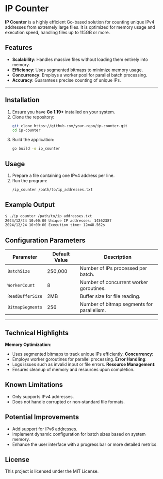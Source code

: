 # IP Counter

**IP Counter** is a highly efficient Go-based solution for counting unique IPv4 addresses from extremely large files. It is optimized for memory usage and execution speed, handling files up to 115GB or more.

## Features

- **Scalability**: Handles massive files without loading them entirely into memory.
- **Efficiency**: Uses segmented bitmaps to minimize memory usage.
- **Concurrency**: Employs a worker pool for parallel batch processing.
- **Accuracy**: Guarantees precise counting of unique IPs.

---

## Installation

1. Ensure you have **Go 1.19+** installed on your system.
2. Clone the repository:
   ```bash
   git clone https://github.com/your-repo/ip-counter.git
   cd ip-counter
   ```
3. Build the application:
    ```bash
   go build -o ip_counter
    ```

## Usage
1. Prepare a file containing one IPv4 address per line.
2. Run the program:
    ```bash
    /ip_counter /path/to/ip_addresses.txt
    ```

## Example Output
```bash
$ ./ip_counter /path/to/ip_addresses.txt
2024/12/24 10:00:00 Unique IP addresses: 14562387
2024/12/24 10:00:00 Execution time: 12m48.562s
```
## Configuration Parameters

| Parameter        | Default Value | Description                               |
|------------------|---------------|-------------------------------------------|
| `BatchSize`      | 250,000       | Number of IPs processed per batch.        |
| `WorkerCount`    | 8             | Number of concurrent worker goroutines.   |
| `ReadBufferSize` | 2MB           | Buffer size for file reading.             |
| `BitmapSegments` | 256           | Number of bitmap segments for parallelism.|

---


## Technical Highlights
**Memory Optimization**:
- Uses segmented bitmaps to track unique IPs efficiently.
**Concurrency**:
- Employs worker goroutines for parallel processing.
**Error Handling**:
- Logs issues such as invalid input or file errors.
**Resource Management**:
- Ensures cleanup of memory and resources upon completion.

## Known Limitations
- Only supports IPv4 addresses.
- Does not handle corrupted or non-standard file formats.

## Potential Improvements
- Add support for IPv6 addresses.
- Implement dynamic configuration for batch sizes based on system memory.
- Enhance the user interface with a progress bar or more detailed metrics.

## License
This project is licensed under the MIT License.
